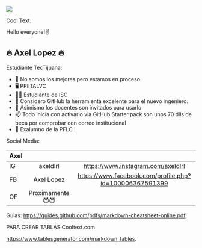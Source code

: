 ![](https://images.cooltext.com/5548424.png)

<a href="http://cooltext.com" target="_top"><img src="https://cooltext.com/images/ct_pixel.gif" width="80" height="15" alt="Cool Text: Logo and Graphics Generator" border="0" /></a>

Hello everyone!✌️


## 🔥 Axel Lopez 🔥

Estudiante TecTijuana:

- 👾 No somos los mejores pero estamos en proceso
- 🖥 PPIITALVC
- 👨‍🎓 Estudiante de ISC
- 🤔 Considero GitHub la herramienta excelente para el nuevo ingeniero.
- 💬 Asimismo los docentes son invitados para usarlo 
- 📫 Todo inicia con activarlo via GitHub Starter pack son unos 70 dlls de beca por comprobar con correo institucional 
- 🐆 Exalumno de la PFLC !
 

Social Media:


| Axel 	|   	|   	|
|----------	|:--:	|:---:	|
| IG  	| axeldlrl 	|  https://www.instagram.com/axeldlrl	|
| FB   	| Axel Lopez 	|  https://www.facebook.com/profile.php?id=100006367591399 	|
| OF   	| Proximamente 😈😈 	|  	|



Guias:
https://guides.github.com/pdfs/markdown-cheatsheet-online.pdf

PARA CREAR TABLAS
Cooltext.com

https://www.tablesgenerator.com/markdown_tables. 

